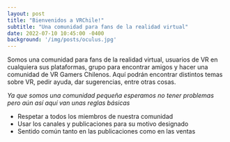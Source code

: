 ```yaml
---
layout: post
title: "Bienvenidos a VRChile!"
subtitle: "Una comunidad para fans de la realidad virtual"
date: 2022-07-10 10:45:00 -0400
background: '/img/posts/oculus.jpg'
---
```


Somos una comunidad para fans de la realidad virtual, usuarios de VR en cualquiera sus plataformas, grupo para encontrar amigos y hacer una comunidad de VR Gamers Chilenos. Aquí podrán encontrar distintos temas sobre VR, pedir ayuda, dar sugerencias, entre otras cosas.

_Ya que somos una comunidad pequeña esperamos no tener problemas pero aún así aquí van unas reglas básicas_

- Respetar a todos los miembros de nuestra comunidad
- Usar los canales y publicaciones para su motivo designado
- Sentido común tanto en las publicaciones como en las ventas
